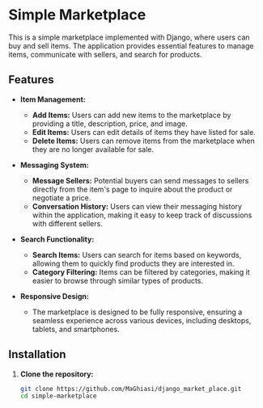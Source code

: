 # Simple Marketplace

This is a simple marketplace implemented with Django, where users can buy and sell items. The application provides essential features to manage items, communicate with sellers, and search for products.

## Features

- **Item Management:**
  - **Add Items:** Users can add new items to the marketplace by providing a title, description, price, and image.
  - **Edit Items:** Users can edit details of items they have listed for sale.
  - **Delete Items:** Users can remove items from the marketplace when they are no longer available for sale.

- **Messaging System:**
  - **Message Sellers:** Potential buyers can send messages to sellers directly from the item's page to inquire about the product or negotiate a price.
  - **Conversation History:** Users can view their messaging history within the application, making it easy to keep track of discussions with different sellers.

- **Search Functionality:**
  - **Search Items:** Users can search for items based on keywords, allowing them to quickly find products they are interested in.
  - **Category Filtering:** Items can be filtered by categories, making it easier to browse through similar types of products.

- **Responsive Design:**
  - The marketplace is designed to be fully responsive, ensuring a seamless experience across various devices, including desktops, tablets, and smartphones.

## Installation

1. **Clone the repository:**
   ```bash
   git clone https://github.com/MaGhiasi/django_market_place.git
   cd simple-marketplace
